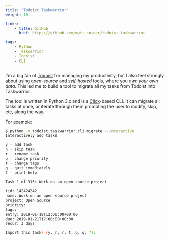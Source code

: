 ```yaml
---
title: "Todoist Taskwarrior"
weight: 10

links:
    - title: GitHub
      href: https://github.com/matt-snider/todoist-taskwarrior

tags: 
    - Python
    - Taskwarrior
    - Todoist
    - CLI
---
```


I'm a big fan of [Todoist][todoist] for managing my productivity, but I also feel strongly about using _open-source_ and _self-hosted_ tools, where you _own your own data_. This led me to build a tool to migrate all my tasks from Todoist into Taskwarrior.

The tool is written in Python 3.x and is a [Click][click]-based CLI. It can migrate all tasks at once, or iterate through them prompting the user to modify, skip, etc, along the way.

For example:

```sh
$ python -m todoist_taskwarrior.cli migrate --interactive
Interactively add tasks

y - add task
n - skip task
r - rename task
p - change priority
t - change tags
q - quit immediately
? - print help

Task 1 of 315: Work on an open source project

tid: 142424242
name: Work on an open source project
project: Open Source
priority:
tags:
entry: 2019-01-18T12:00:00+00:00
due: 2019-01-21T17:00:00+00:00
recur: 3 days

Import this task? (y, n, r, t, p, q, ?):
```

[todoist]: https://todoist.com/
[click]: https://github.com/pallets/click
